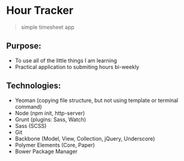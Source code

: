 # Hour Tracker
> simple timesheet app

## Purpose:
- To use all of the little things I am learning
- Practical application to submiting hours bi-weekly

## Technologies:
- Yeoman (copying file structure, but not using template or terminal command)
- Node (npm init, http-server)
- Grunt (plugins: Sass, Watch)
- Sass (SCSS)
- Git
- Backbone (Model, View, Collection, jQuery, Underscore)
- Polymer Elements (Core, Paper)
- Bower Package Manager